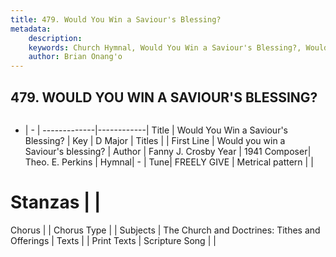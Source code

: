 ```yaml
---
title: 479. Would You Win a Saviour's Blessing?
metadata:
    description: 
    keywords: Church Hymnal, Would You Win a Saviour's Blessing?, Would you win a Saviour&#039;s blessing?, 
    author: Brian Onang'o
---
```



## 479. WOULD YOU WIN A SAVIOUR'S BLESSING?

```txt

```

- |   -  |
-------------|------------|
Title | Would You Win a Saviour's Blessing? |
Key | D Major |
Titles |  |
First Line | Would you win a Saviour&#039;s blessing? |
Author | Fanny J. Crosby
Year | 1941
Composer| Theo. E. Perkins |
Hymnal|  - |
Tune| FREELY GIVE |
Metrical pattern | |
# Stanzas |  |
Chorus |  |
Chorus Type |  |
Subjects | The Church and Doctrines: Tithes and Offerings |
Texts |  |
Print Texts | 
Scripture Song |  |
  
